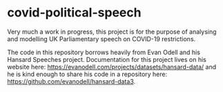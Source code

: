 # covid-political-speech
Very much a work in progress, this project is for the purpose of analysing and modelling UK Parliamentary speech on COVID-19 restrictions.

The code in this repository borrows heavily from Evan Odell and his Hansard Speeches project. Documentation for this project lives on his website here: https://evanodell.com/projects/datasets/hansard-data/ and he is kind enough to share his code in a repository here: https://github.com/evanodell/hansard-data3. 